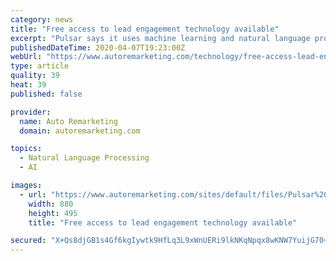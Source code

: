 ```yaml
---
category: news
title: "Free access to lead engagement technology available"
excerpt: "Pulsar says it uses machine learning and natural language processing to improve the car buying and selling process for the dealership and the customer. The company says one of its customers recently saw an immediate 22% increase in customer engagement and a 23% increase in the conversion of internet leads. Pulsar secured 26% of the total ..."
publishedDateTime: 2020-04-07T19:23:00Z
webUrl: "https://www.autoremarketing.com/technology/free-access-lead-engagement-technology-available"
type: article
quality: 39
heat: 39
published: false

provider:
  name: Auto Remarketing
  domain: autoremarketing.com

topics:
  - Natural Language Processing
  - AI

images:
  - url: "https://www.autoremarketing.com/sites/default/files/Pulsar%2020200302101756--.jpeg"
    width: 880
    height: 495
    title: "Free access to lead engagement technology available"

secured: "X+Qs8djGB1s4Gf6kgIywtk9HfLq3L9xWnUERi9lkNKqNpqx8wKNW7YuijG70+Gl+u2MoUBzR3ICO1NtXZGoQ9yqYarjj8kqgnrO82GPJe1v+umCzzN5q/2143KwK/T9FWi6+OX6+i2zvgb37oBeKYlYXiPhbFFUpdwU6a6qJTlVsFIbx//rcfEfxUiggpU+vPrya7R21Yuz/hXVy1t3IahkkYf1K0f/A19vnwbAYGJXiusFn9Tu3UDxzppReEZgzEBBlOxmrKWFV9xQ45YfFKZ1s+5JAjiQ+O2LjB/gwYe6h2xLOfcp4eaA/AZxWcGhy;h/uKd7YOXMq4Q4fB+Jt1dw=="
---
```


